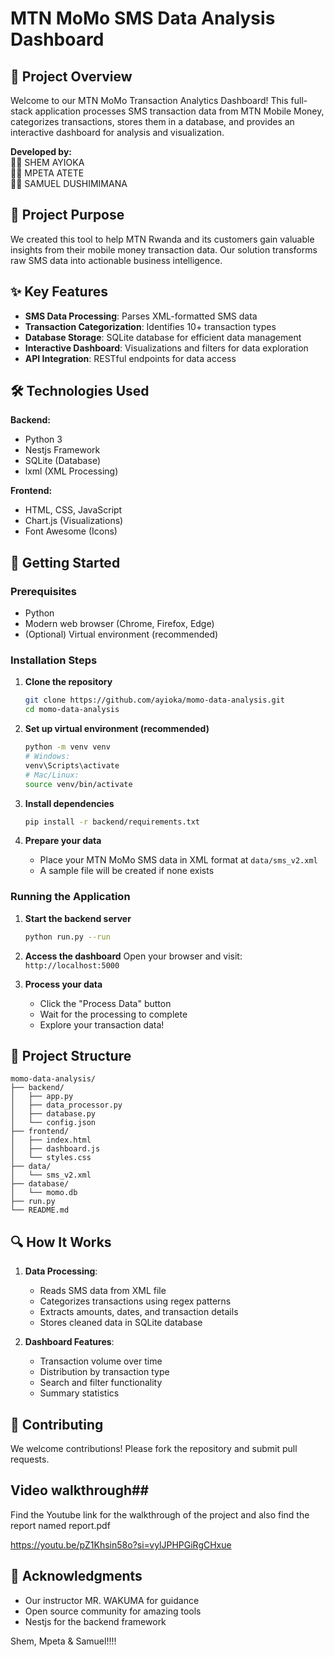 # MTN MoMo SMS Data Analysis Dashboard

## 📌 Project Overview

Welcome to our MTN MoMo Transaction Analytics Dashboard! This full-stack application processes SMS transaction data from MTN Mobile Money, categorizes transactions, stores them in a database, and provides an interactive dashboard for analysis and visualization.

**Developed by:**  
👨‍💻 SHEM AYIOKA  
👩‍💻 MPETA ATETE  
👨‍💻 SAMUEL DUSHIMIMANA  

## 🎯 Project Purpose

We created this tool to help MTN Rwanda and its customers gain valuable insights from their mobile money transaction data. Our solution transforms raw SMS data into actionable business intelligence.

## ✨ Key Features

- **SMS Data Processing**: Parses XML-formatted SMS data
- **Transaction Categorization**: Identifies 10+ transaction types
- **Database Storage**: SQLite database for efficient data management
- **Interactive Dashboard**: Visualizations and filters for data exploration
- **API Integration**: RESTful endpoints for data access

## 🛠️ Technologies Used

**Backend:**
- Python 3
- Nestjs Framework
- SQLite (Database)
- lxml (XML Processing)

**Frontend:**
- HTML, CSS, JavaScript
- Chart.js (Visualizations)
- Font Awesome (Icons)

## 🚀 Getting Started

### Prerequisites

- Python 
- Modern web browser (Chrome, Firefox, Edge)
- (Optional) Virtual environment (recommended)

### Installation Steps

1. **Clone the repository**
   ```bash
   git clone https://github.com/ayioka/momo-data-analysis.git
   cd momo-data-analysis
   ```

2. **Set up virtual environment (recommended)**
   ```bash
   python -m venv venv
   # Windows:
   venv\Scripts\activate
   # Mac/Linux:
   source venv/bin/activate
   ```

3. **Install dependencies**
   ```bash
   pip install -r backend/requirements.txt
   ```

4. **Prepare your data**
   - Place your MTN MoMo SMS data in XML format at `data/sms_v2.xml`
   - A sample file will be created if none exists

### Running the Application

1. **Start the backend server**
   ```bash
   python run.py --run
   ```

2. **Access the dashboard**
   Open your browser and visit:  
   `http://localhost:5000`

3. **Process your data**
   - Click the "Process Data" button
   - Wait for the processing to complete
   - Explore your transaction data!

## 📂 Project Structure

```
momo-data-analysis/
├── backend/            
│   ├── app.py          
│   ├── data_processor.py 
│   ├── database.py     
│   └── config.json     
├── frontend/           
│   ├── index.html      
│   ├── dashboard.js   
│   └── styles.css      
├── data/               
│   └── sms_v2.xml      
├── database/           
│   └── momo.db         
├── run.py              
└── README.md           
```

## 🔍 How It Works

1. **Data Processing**:
   - Reads SMS data from XML file
   - Categorizes transactions using regex patterns
   - Extracts amounts, dates, and transaction details
   - Stores cleaned data in SQLite database

2. **Dashboard Features**:
   - Transaction volume over time
   - Distribution by transaction type
   - Search and filter functionality
   - Summary statistics


## 🤝 Contributing

We welcome contributions! Please fork the repository and submit pull requests.


## Video walkthrough##
Find the Youtube link for the walkthrough of the project and also find the report named report.pdf


https://youtu.be/pZ1Khsin58o?si=vylJPHPGiRgCHxue

## 🙏 Acknowledgments


- Our instructor MR. WAKUMA for guidance
- Open source community for amazing tools
- Nestjs for the backend framework

  
Shem, Mpeta & Samuel!!!!
